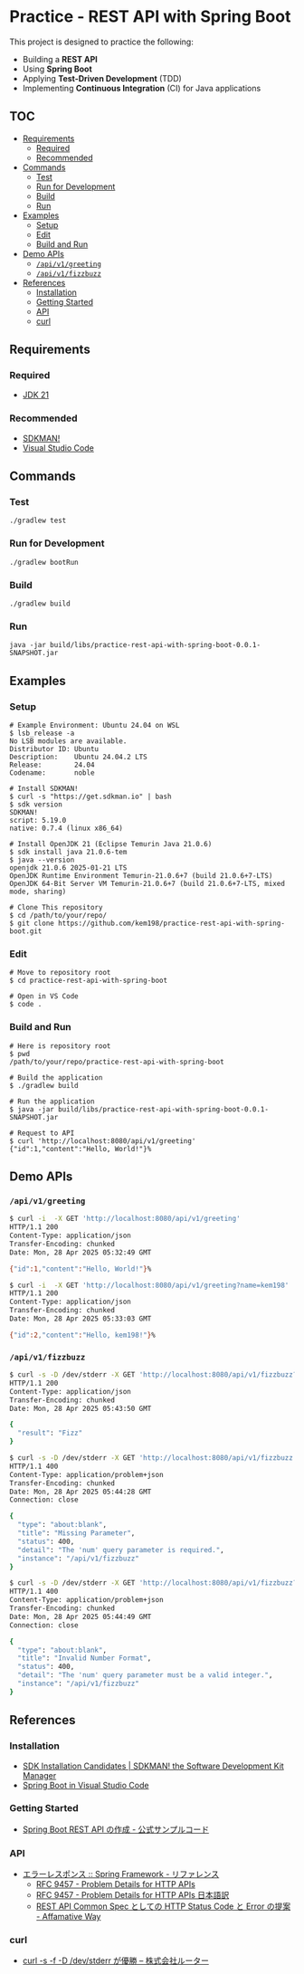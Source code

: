<!-- omit in toc -->
# Practice - REST API with Spring Boot

This project is designed to practice the following:

- Building a **REST API**
- Using **Spring Boot**
- Applying **Test-Driven Development** (TDD)
- Implementing **Continuous Integration** (CI) for Java applications

<!-- omit in toc -->
## TOC

- [Requirements](#requirements)
    - [Required](#required)
    - [Recommended](#recommended)
- [Commands](#commands)
    - [Test](#test)
    - [Run for Development](#run-for-development)
    - [Build](#build)
    - [Run](#run)
- [Examples](#examples)
    - [Setup](#setup)
    - [Edit](#edit)
    - [Build and Run](#build-and-run)
- [Demo APIs](#demo-apis)
    - [`/api/v1/greeting`](#apiv1greeting)
    - [`/api/v1/fizzbuzz`](#apiv1fizzbuzz)
- [References](#references)
    - [Installation](#installation)
    - [Getting Started](#getting-started)
    - [API](#api)
    - [curl](#curl)

## Requirements

### Required

- [JDK 21](https://openjdk.org/projects/jdk/21/)

### Recommended

- [SDKMAN!](https://sdkman.io/)
- [Visual Studio Code](https://azure.microsoft.com/ja-jp/products/visual-studio-code)

## Commands

### Test

```shell
./gradlew test
```

### Run for Development

```shell
./gradlew bootRun
```

### Build

```shell
./gradlew build
```

### Run

```shell
java -jar build/libs/practice-rest-api-with-spring-boot-0.0.1-SNAPSHOT.jar
```

## Examples

### Setup

```shell
# Example Environment: Ubuntu 24.04 on WSL
$ lsb_release -a
No LSB modules are available.
Distributor ID: Ubuntu
Description:    Ubuntu 24.04.2 LTS
Release:        24.04
Codename:       noble

# Install SDKMAN!
$ curl -s "https://get.sdkman.io" | bash
$ sdk version
SDKMAN!
script: 5.19.0
native: 0.7.4 (linux x86_64)

# Install OpenJDK 21 (Eclipse Temurin Java 21.0.6)
$ sdk install java 21.0.6-tem
$ java --version
openjdk 21.0.6 2025-01-21 LTS
OpenJDK Runtime Environment Temurin-21.0.6+7 (build 21.0.6+7-LTS)
OpenJDK 64-Bit Server VM Temurin-21.0.6+7 (build 21.0.6+7-LTS, mixed mode, sharing)

# Clone This repository
$ cd /path/to/your/repo/
$ git clone https://github.com/kem198/practice-rest-api-with-spring-boot.git
```

### Edit

```shell
# Move to repository root
$ cd practice-rest-api-with-spring-boot

# Open in VS Code
$ code .
```

### Build and Run

```shell
# Here is repository root
$ pwd
/path/to/your/repo/practice-rest-api-with-spring-boot

# Build the application
$ ./gradlew build

# Run the application
$ java -jar build/libs/practice-rest-api-with-spring-boot-0.0.1-SNAPSHOT.jar

# Request to API
$ curl 'http://localhost:8080/api/v1/greeting'
{"id":1,"content":"Hello, World!"}%
```

## Demo APIs

### `/api/v1/greeting`

```sh
$ curl -i  -X GET 'http://localhost:8080/api/v1/greeting'
HTTP/1.1 200
Content-Type: application/json
Transfer-Encoding: chunked
Date: Mon, 28 Apr 2025 05:32:49 GMT

{"id":1,"content":"Hello, World!"}%

$ curl -i  -X GET 'http://localhost:8080/api/v1/greeting?name=kem198'
HTTP/1.1 200
Content-Type: application/json
Transfer-Encoding: chunked
Date: Mon, 28 Apr 2025 05:33:03 GMT

{"id":2,"content":"Hello, kem198!"}%
```

### `/api/v1/fizzbuzz`

```sh
$ curl -s -D /dev/stderr -X GET 'http://localhost:8080/api/v1/fizzbuzz?num=3' | jq
HTTP/1.1 200
Content-Type: application/json
Transfer-Encoding: chunked
Date: Mon, 28 Apr 2025 05:43:50 GMT

{
  "result": "Fizz"
}

$ curl -s -D /dev/stderr -X GET 'http://localhost:8080/api/v1/fizzbuzz' | jq
HTTP/1.1 400
Content-Type: application/problem+json
Transfer-Encoding: chunked
Date: Mon, 28 Apr 2025 05:44:28 GMT
Connection: close

{
  "type": "about:blank",
  "title": "Missing Parameter",
  "status": 400,
  "detail": "The 'num' query parameter is required.",
  "instance": "/api/v1/fizzbuzz"
}

$ curl -s -D /dev/stderr -X GET 'http://localhost:8080/api/v1/fizzbuzz?num=abc' | jq
HTTP/1.1 400
Content-Type: application/problem+json
Transfer-Encoding: chunked
Date: Mon, 28 Apr 2025 05:44:49 GMT
Connection: close

{
  "type": "about:blank",
  "title": "Invalid Number Format",
  "status": 400,
  "detail": "The 'num' query parameter must be a valid integer.",
  "instance": "/api/v1/fizzbuzz"
}
```

## References

### Installation

- [SDK Installation Candidates \| SDKMAN! the Software Development Kit Manager](https://sdkman.io/sdks/)
- [Spring Boot in Visual Studio Code](https://code.visualstudio.com/docs/java/java-spring-boot)

### Getting Started

- [Spring Boot REST API の作成 - 公式サンプルコード](https://spring.pleiades.io/guides/gs/rest-service)

### API

- [エラーレスポンス :: Spring Framework - リファレンス](https://spring.pleiades.io/spring-framework/reference/web/webmvc/mvc-ann-rest-exceptions.html)
    - [RFC 9457 - Problem Details for HTTP APIs](https://datatracker.ietf.org/doc/html/rfc9457)
    - [RFC 9457 - Problem Details for HTTP APIs 日本語訳](https://tex2e.github.io/rfc-translater/html/rfc9457.html)
    - [REST API Common Spec としての HTTP Status Code と Error の提案 - Affamative Way](https://cos31.hatenablog.jp/entry/2023/12/14/093435)

### curl

- [curl -s -f -D /dev/stderr が優勝 – 株式会社ルーター](https://rooter.jp/web-crawling/curl-s-f-d-dev-stderr-is-the-winner/)
